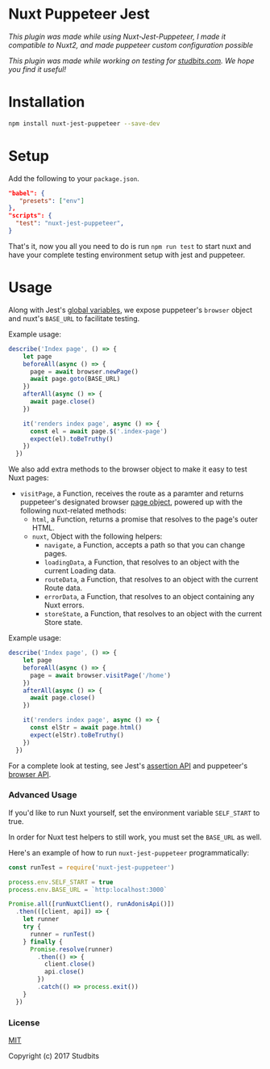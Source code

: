 # Nuxt Puppeteer Jest

*This plugin was made while using Nuxt-Jest-Puppeteer, I made it compatible to Nuxt2, and made puppeteer custom configuration possible*

*This plugin was made while working on testing for [studbits.com](https://studbits.com/). We hope you find it useful!*

# Installation

```bash
npm install nuxt-jest-puppeteer --save-dev

```

# Setup

Add the following to your `package.json`.

```json
"babel": {
   "presets": ["env"]
},
"scripts": {
  "test": "nuxt-jest-puppeteer",
}

```

That's it, now you all you need to do is run `npm run test` to start
nuxt and have your complete testing environment setup with jest and puppeteer.


# Usage

Along with Jest's [global variables](https://facebook.github.io/jest/docs/en/api.html), we expose puppeteer's `browser` object and nuxt's `BASE_URL` to facilitate testing.

Example usage:

```js
describe('Index page', () => {
    let page
    beforeAll(async () => {
      page = await browser.newPage()
      await page.goto(BASE_URL)
    })
    afterAll(async () => {
      await page.close()
    })

    it('renders index page', async () => {
      const el = await page.$('.index-page')
      expect(el).toBeTruthy()
    })
  })
```

We also add extra methods to the browser object to make it easy to test Nuxt pages:

- `visitPage`, a Function, receives the route as a paramter and returns puppeteer's designated browser [page object](https://github.com/GoogleChrome/puppeteer/blob/master/docs/api.md#class-page), powered up with the following nuxt-related methods:
  - `html`, a Function, returns a promise that resolves to the page's outer HTML.
  - `nuxt`, Object with the following helpers:
    - `navigate`, a Function, accepts a path so that you can change pages.
    - `loadingData`, a Function, that resolves to an object with the current Loading data.
    - `routeData`, a Function, that resolves to an object with the current Route data.
    - `errorData`, a Function, that resolves to an object containing any Nuxt errors.
    - `storeState`, a Function, that resolves to an object with the current Store state.

Example usage:

```js
describe('Index page', () => {
    let page
    beforeAll(async () => {
      page = await browser.visitPage('/home')
    })
    afterAll(async () => {
      await page.close()
    })

    it('renders index page', async () => {
      const elStr = await page.html()
      expect(elStr).toBeTruthy()
    })
  })
```

For a complete look at testing, see Jest's [assertion API](https://facebook.github.io/jest/docs/en/expect.html)
and puppeteer's [browser API](https://github.com/GoogleChrome/puppeteer/blob/master/docs/api.md).

### Advanced Usage

If you'd like to run Nuxt yourself, set the environment variable `SELF_START` to true.

In order for Nuxt test helpers to still work, you must set the `BASE_URL` as well.

Here's an example of how to run `nuxt-jest-puppeteer` programmatically:

```js
const runTest = require('nuxt-jest-puppeteer')

process.env.SELF_START = true
process.env.BASE_URL = `http:localhost:3000`

Promise.all([runNuxtClient(), runAdonisApi()])
  .then(([client, api]) => {
    let runner
    try {
      runner = runTest()
    } finally {
      Promise.resolve(runner)
        .then(() => {
          client.close()
          api.close()
        })
        .catch(() => process.exit())
    }
  })
```
### License

[MIT](./LICENSE)

Copyright (c) 2017 Studbits
